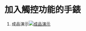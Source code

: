 # 加入觸控功能的手錶
1. 成品演示[![成品演示](https://img.youtube.com/vi/xcaWyDtn74M/0.jpg)](https://www.youtube.com/watch?v=xcaWyDtn74M)